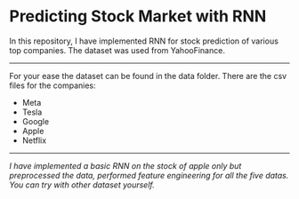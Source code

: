 # Predicting Stock Market with RNN

In this repository, I have implemented RNN for stock prediction of various top companies. The dataset was used from YahooFinance.
______
For your ease the dataset can be found in the data folder. There are the csv files for the companies:
- Meta
- Tesla
- Google
- Apple
- Netflix
_____
*I have implemented a basic RNN on the stock of apple only but preprocessed the data, performed feature engineering for all the five datas. You can try with other dataset yourself.*